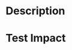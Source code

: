<!--- Please complete the following fields -->

<!--- If this PR relates to an issue (such as on Jira, GitHub projects, or Github issues), please link the issue here. -->

# Description
<!--- Add a description of the changes you are making here. -->
<!--- Please include any relevant screenshots or code snippets. -->

# Test Impact
<!--- How was this tested? -->
<!--- What tests were added or why are none needed? -->
<!--- How can others test this? -->
